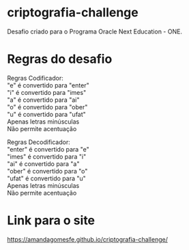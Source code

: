 # criptografia-challenge
 Desafio criado para o Programa Oracle Next Education - ONE.
 
# Regras do desafio
 Regras Codificador: <br>
"e" é convertido para "enter"<br> 
"i" é convertido para "imes"<br>
"a" é convertido para "ai"<br>
"o" é convertido para "ober"<br>
"u" é convertido para "ufat"<br>
Apenas letras minúsculas<br>
Não permite acentuação<br>   

 Regras Decodificador: <br>
"enter" é convertido para "e" <br>
"imes" é convertido para "i"<br>
"ai" é convertido para "a"<br>
"ober" é convertido para "o"<br>
"ufat" é convertido para "u"<br>
Apenas letras minúsculas<br>
Não permite acentuação     


# Link para o site
 https://amandagomesfe.github.io/criptografia-challenge/

